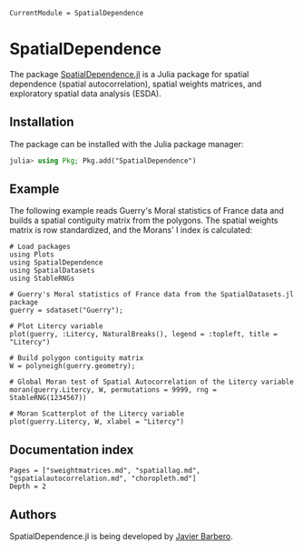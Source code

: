 ```@meta
CurrentModule = SpatialDependence
```

# SpatialDependence

The package [SpatialDependence.jl](https://github.com/javierbarbero/SpatialDependence.jl) is a Julia package for spatial dependence (spatial autocorrelation), spatial weights matrices, and exploratory spatial data analysis (ESDA).

## Installation

The package can be installed with the Julia package manager:
```julia
julia> using Pkg; Pkg.add("SpatialDependence")
```

## Example

The following example reads Guerry's Moral statistics of France data and builds a spatial contiguity matrix from the polygons. The spatial weights matrix is row standardized, and the Morans' I index is calculated:

```@example intro
# Load packages
using Plots
using SpatialDependence
using SpatialDatasets
using StableRNGs

# Guerry's Moral statistics of France data from the SpatialDatasets.jl package
guerry = sdataset("Guerry");

# Plot Litercy variable
plot(guerry, :Litercy, NaturalBreaks(), legend = :topleft, title = "Litercy")
```

```@example intro
# Build polygon contiguity matrix
W = polyneigh(guerry.geometry);
```

```@example intro
# Global Moran test of Spatial Autocorrelation of the Litercy variable
moran(guerry.Litercy, W, permutations = 9999, rng = StableRNG(1234567))
```

```@example intro
# Moran Scatterplot of the Litercy variable
plot(guerry.Litercy, W, xlabel = "Litercy")
```

## Documentation index

```@contents
Pages = ["sweightmatrices.md", "spatiallag.md", "gspatialautocorrelation.md", "choropleth.md"]
Depth = 2
```

## Authors

SpatialDependence.jl is being developed by [Javier Barbero](http://www.javierbarbero.net).
